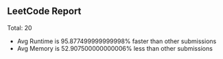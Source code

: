 ## LeetCode Report
Total:  20
* Avg Runtime is 95.877499999999998% faster than other submissions
* Avg Memory is 52.907500000000006% less than other submissions
